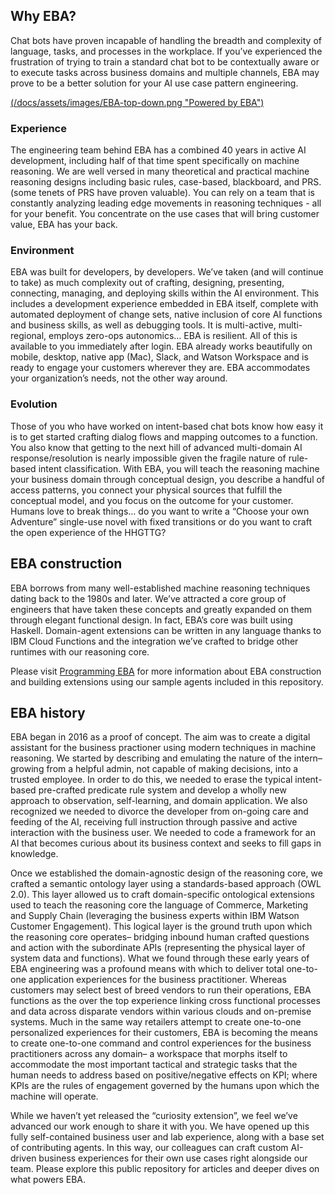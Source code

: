 ## Why EBA?

Chat bots have proven incapable of handling the breadth and complexity of language, tasks, and processes in the workplace. If you’ve experienced the frustration of trying to train a standard chat bot to be contextually aware or to execute tasks across business domains and multiple channels, EBA may prove to be a better solution for your AI use case pattern engineering.

[(/docs/assets/images/EBA-top-down.png "Powered by EBA")](/docs/assets/images/EBA-top-down.png)
 
### Experience
The engineering team behind EBA has a combined 40 years in active AI development, including half of that time spent specifically on machine reasoning. We are well versed in many theoretical and practical machine reasoning designs including basic rules, case-based, blackboard, and PRS. (some tenets of PRS have proven valuable). You can rely on a team that is constantly analyzing leading edge movements in reasoning techniques - all for your benefit. You concentrate on the use cases that will bring customer value, EBA has your back.

### Environment
EBA was built for developers, by developers. We’ve taken (and will continue to take) as much complexity out of crafting, designing, presenting, connecting, managing, and deploying skills within the AI environment. This includes a development experience embedded in EBA itself, complete with automated deployment of change sets, native inclusion of core AI functions and business skills, as well as debugging tools. It is multi-active, multi-regional, employs zero-ops autonomics… EBA is resilient. All of this is available to you immediately after login. EBA already works beautifully on mobile, desktop, native app (Mac), Slack, and Watson Workspace and is ready to engage your customers wherever they are. EBA accommodates your organization’s needs, not the other way around.

### Evolution
Those of you who have worked on intent-based chat bots know how easy it is to get started crafting dialog flows and mapping outcomes to a function. You also know that getting to the next hill of advanced multi-domain AI response/resolution is nearly impossible given the fragile nature of rule-based intent classification. With EBA, you will teach the reasoning machine your business domain through conceptual design, you describe a handful of access patterns, you connect your physical sources that fulfill the conceptual model, and you focus on the outcome for your customer. Humans love to break things… do you want to write a “Choose your own Adventure” single-use novel with fixed transitions or do you want to craft the open experience of the HHGTTG?

## EBA construction ##

EBA borrows from many well-established machine reasoning techniques dating back to the 1980s and later. We’ve attracted a core group of engineers that have taken these concepts and greatly expanded on them through elegant functional design. In fact, EBA’s core was built using Haskell. Domain-agent extensions can be written in any language thanks to IBM Cloud Functions and the integration we’ve crafted to bridge other runtimes with our reasoning core.

Please visit [Programming EBA](docs/LandingPage.md) for more information about EBA construction and building extensions using our sample agents included in this repository.

## EBA history

EBA began in 2016 as a proof of concept. The aim was to create a digital assistant for the business practioner using modern techniques in machine reasoning. We started by describing and emulating the nature of the intern– growing from a helpful admin, not capable of making decisions, into a trusted employee. In order to do this, we needed to erase the typical intent-based pre-crafted predicate rule system and develop a wholly new approach to observation, self-learning, and domain application. We also recognized we needed to divorce the developer from on-going care and feeding of the AI, receiving full instruction through passive and active interaction with the business user. We needed to code a framework for an AI that becomes curious about its business context and seeks to fill gaps in knowledge.

Once we established the domain-agnostic design of the reasoning core, we crafted a semantic ontology layer using a standards-based approach (OWL 2.0). This layer allowed us to craft domain-specific ontological extensions used to teach the reasoning core the language of Commerce, Marketing and Supply Chain (leveraging the business experts within IBM Watson Customer Engagement). This logical layer is the ground truth upon which the reasoning core operates– bridging inbound human crafted questions and action with the subordinate APIs (representing the physical layer of system data and functions).
What we found through these early years of EBA engineering was a profound means with which to deliver total one-to-one application experiences for the business practitioner. Whereas customers may select best of breed vendors to run their operations, EBA functions as the over the top experience linking cross functional processes and data across disparate vendors within various clouds and on-premise systems. Much in the same way retailers attempt to create one-to-one personalized experiences for their customers, EBA is becoming the means to create one-to-one command and control experiences for the business practitioners across any domain– a workspace that morphs itself to accommodate the most important tactical and strategic tasks that the human needs to address based on positive/negative effects on KPI; where KPIs are the rules of engagement governed by the humans upon which the machine will operate.

While we haven’t yet released the “curiosity extension”, we feel we’ve advanced our work enough to share it with you. We have opened up this fully self-contained business user and lab experience, along with a base set of contributing agents. In this way, our colleagues can craft custom AI-driven business experiences for their own use cases right alongside our team. Please explore this public repository for articles and deeper dives on what powers EBA.
